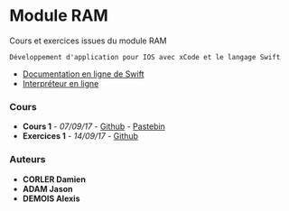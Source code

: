 # Module RAM

Cours et exercices issues du module RAM
```
Développement d'application pour IOS avec xCode et le langage Swift
```
- [Documentation en ligne de Swift](https://developer.apple.com/library/content/documentation/Swift/Conceptual/Swift_Programming_Language/TheBasics.html#//apple_ref/doc/uid/TP40014097-CH5-ID309)
- [Interpréteur en ligne](https://swift.sandbox.bluemix.net/)

### Cours

* **Cours 1** - *07/09/17* - [Github](ram_070917_corler_cours_1.swift) - [Pastebin](https://pastebin.com/ubefTeA0)
* **Exercices 1** - *14/09/17* - [Github](ram_140917_corler_cours_2.swift)

### Auteurs

* **CORLER Damien**
* **ADAM Jason**
* **DEMOIS Alexis**
